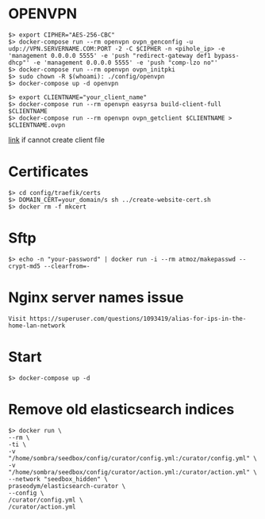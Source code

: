# OPENVPN

    $> export CIPHER="AES-256-CBC"
    $> docker-compose run --rm openvpn ovpn_genconfig -u udp://VPN.SERVERNAME.COM:PORT -2 -C $CIPHER -n <pihole_ip> -e 'management 0.0.0.0 5555' -e 'push "redirect-gateway def1 bypass-dhcp"' -e 'management 0.0.0.0 5555' -e 'push "comp-lzo no"'
    $> docker-compose run --rm openvpn ovpn_initpki
    $> sudo chown -R $(whoami): ./config/openvpn
    $> docker-compose up -d openvpn

    $> export CLIENTNAME="your_client_name"
    $> docker-compose run --rm openvpn easyrsa build-client-full $CLIENTNAME
    $> docker-compose run --rm openvpn ovpn_getclient $CLIENTNAME > $CLIENTNAME.ovpn

[link](https://github.com/kylemanna/docker-openvpn/issues/496) if cannot create client file

# Certificates

    $> cd config/traefik/certs
    $> DOMAIN_CERT=your_domain/s sh ../create-website-cert.sh
    $> docker rm -f mkcert

# Sftp

    $> echo -n "your-password" | docker run -i --rm atmoz/makepasswd --crypt-md5 --clearfrom=-

# Nginx server names issue

    Visit https://superuser.com/questions/1093419/alias-for-ips-in-the-home-lan-network
# Start

    $> docker-compose up -d

# Remove old elasticsearch indices
    $> docker run \
    --rm \
    -ti \
    -v "/home/sombra/seedbox/config/curator/config.yml:/curator/config.yml" \
    -v "/home/sombra/seedbox/config/curator/action.yml:/curator/action.yml" \
    --network "seedbox_hidden" \
    praseodym/elasticsearch-curator \
    --config \
    /curator/config.yml \
    /curator/action.yml
